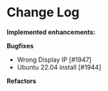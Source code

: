# Change Log

**Implemented enhancements:**

**Bugfixes**

- Wrong Display IP [\#1947]
- Ubuntu 22.04 install [\#1944]

**Refactors**

